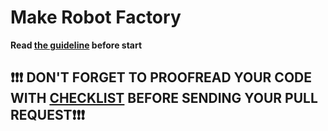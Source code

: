 # Make Robot Factory

**Read [the guideline](https://github.com/mate-academy/js_task-guideline/blob/master/README.md) before start**
## ❗️❗️❗️ DON'T FORGET TO PROOFREAD YOUR CODE WITH [CHECKLIST](https://github.com/mate-academy/js_task_make_robot/blob/master/checklist.md) BEFORE SENDING YOUR PULL REQUEST❗️❗️❗️

